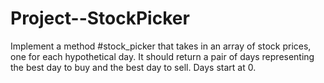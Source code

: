 # Project--StockPicker
Implement a method #stock_picker that takes in an array of stock prices, one for each hypothetical day. 
It should return a pair of days representing the best day to buy and the best day to sell. 
Days start at 0.
